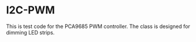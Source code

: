 I2C-PWM
=======

This is test code for the PCA9685 PWM controller.
The class is designed for dimming LED strips.
